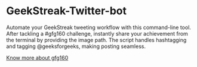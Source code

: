 # GeekStreak-Twitter-bot
Automate your GeekStreak tweeting workflow with this command-line tool. After tackling a #gfg160 challenge, instantly share your achievement from the terminal by providing the image path. The script handles hashtagging and tagging @geeksforgeeks, making posting seamless.

[Know more about gfg160]([URL](https://x.com/geeksforgeeks/status/1857321074993549547))